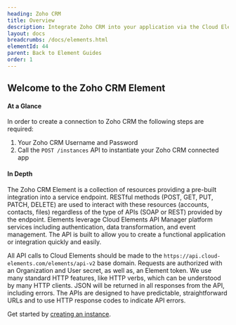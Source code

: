 ```yaml
---
heading: Zoho CRM
title: Overview
description: Integrate Zoho CRM into your application via the Cloud Elements APIs.
layout: docs
breadcrumbs: /docs/elements.html
elementId: 44
parent: Back to Element Guides
order: 1
---
```


## Welcome to the Zoho CRM Element


#### At a Glance

In order to create a connection to Zoho CRM the following steps are required:

1. Your Zoho CRM Username and Password
2. Call the `POST /instances` API to instantiate your Zoho CRM connected app

#### In Depth

The Zoho CRM Element is a collection of resources providing a pre-built integration into a service endpoint. RESTful methods (POST, GET, PUT, PATCH, DELETE) are used to interact with these resources (accounts, contacts, files) regardless of the type of APIs (SOAP or REST) provided by the endpoint. Elements leverage Cloud Elements API Manager platform services including authentication, data transformation, and event management.  The API is built to allow you to create a functional application or integration quickly and easily.

All API calls to Cloud Elements should be made to the `https://api.cloud-elements.com/elements/api-v2` base domain. Requests are authorized with an Organization and User secret, as well as, an Element token.  We use many standard HTTP features, like HTTP verbs, which can be understood by many HTTP clients. JSON will be returned in all responses from the API, including errors. The APIs are designed to have predictable, straightforward URLs and to use HTTP response codes to indicate API errors.

Get started by [creating an instance](zohocrm-create-instance.html).
